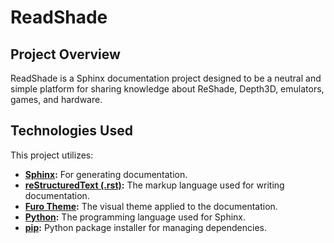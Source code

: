 
# ReadShade

## Project Overview

ReadShade is a Sphinx documentation project designed to be a neutral and simple platform for sharing knowledge about ReShade, Depth3D, emulators, games, and hardware.

## Technologies Used

This project utilizes:

- **[Sphinx](https://www.sphinx-doc.org/):** For generating documentation.
- **[reStructuredText (.rst)](https://docutils.sourceforge.io/rst.html):** The markup language used for writing documentation.
- **[Furo Theme](https://pradyunsg.me/furo/):** The visual theme applied to the documentation.
- **[Python](https://www.python.org/):** The programming language used for Sphinx.
- **[pip](https://pip.pypa.io/):** Python package installer for managing dependencies.
